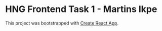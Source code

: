 # HNG Frontend Task 1 - Martins Ikpe

This project was bootstrapped with [Create React App](https://github.com/facebook/create-react-app).

